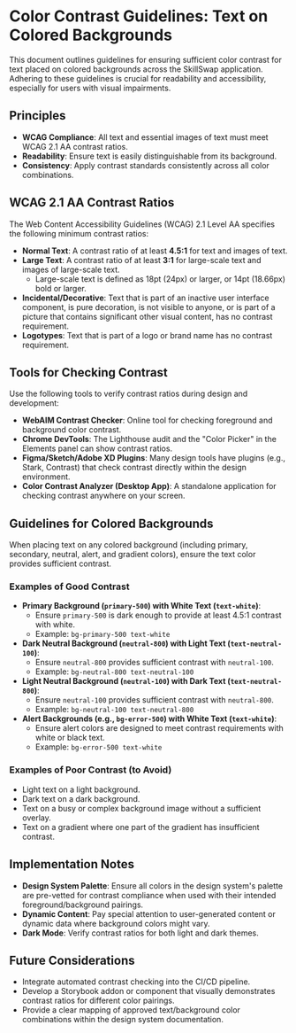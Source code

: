 # Color Contrast Guidelines: Text on Colored Backgrounds

This document outlines guidelines for ensuring sufficient color contrast for text placed on colored backgrounds across the SkillSwap application. Adhering to these guidelines is crucial for readability and accessibility, especially for users with visual impairments.

## Principles

-   **WCAG Compliance**: All text and essential images of text must meet WCAG 2.1 AA contrast ratios.
-   **Readability**: Ensure text is easily distinguishable from its background.
-   **Consistency**: Apply contrast standards consistently across all color combinations.

## WCAG 2.1 AA Contrast Ratios

The Web Content Accessibility Guidelines (WCAG) 2.1 Level AA specifies the following minimum contrast ratios:

*   **Normal Text**: A contrast ratio of at least **4.5:1** for text and images of text.
*   **Large Text**: A contrast ratio of at least **3:1** for large-scale text and images of large-scale text.
    *   Large-scale text is defined as 18pt (24px) or larger, or 14pt (18.66px) bold or larger.
*   **Incidental/Decorative**: Text that is part of an inactive user interface component, is pure decoration, is not visible to anyone, or is part of a picture that contains significant other visual content, has no contrast requirement.
*   **Logotypes**: Text that is part of a logo or brand name has no contrast requirement.

## Tools for Checking Contrast

Use the following tools to verify contrast ratios during design and development:

*   **WebAIM Contrast Checker**: Online tool for checking foreground and background color contrast.
*   **Chrome DevTools**: The Lighthouse audit and the "Color Picker" in the Elements panel can show contrast ratios.
*   **Figma/Sketch/Adobe XD Plugins**: Many design tools have plugins (e.g., Stark, Contrast) that check contrast directly within the design environment.
*   **Color Contrast Analyzer (Desktop App)**: A standalone application for checking contrast anywhere on your screen.

## Guidelines for Colored Backgrounds

When placing text on any colored background (including primary, secondary, neutral, alert, and gradient colors), ensure the text color provides sufficient contrast.

### Examples of Good Contrast

*   **Primary Background (`primary-500`) with White Text (`text-white`)**:
    *   Ensure `primary-500` is dark enough to provide at least 4.5:1 contrast with white.
    *   Example: `bg-primary-500 text-white`
*   **Dark Neutral Background (`neutral-800`) with Light Text (`text-neutral-100`)**:
    *   Ensure `neutral-800` provides sufficient contrast with `neutral-100`.
    *   Example: `bg-neutral-800 text-neutral-100`
*   **Light Neutral Background (`neutral-100`) with Dark Text (`text-neutral-800`)**:
    *   Ensure `neutral-100` provides sufficient contrast with `neutral-800`.
    *   Example: `bg-neutral-100 text-neutral-800`
*   **Alert Backgrounds (e.g., `bg-error-500`) with White Text (`text-white`)**:
    *   Ensure alert colors are designed to meet contrast requirements with white or black text.
    *   Example: `bg-error-500 text-white`

### Examples of Poor Contrast (to Avoid)

*   Light text on a light background.
*   Dark text on a dark background.
*   Text on a busy or complex background image without a sufficient overlay.
*   Text on a gradient where one part of the gradient has insufficient contrast.

## Implementation Notes

-   **Design System Palette**: Ensure all colors in the design system's palette are pre-vetted for contrast compliance when used with their intended foreground/background pairings.
-   **Dynamic Content**: Pay special attention to user-generated content or dynamic data where background colors might vary.
-   **Dark Mode**: Verify contrast ratios for both light and dark themes.

## Future Considerations

-   Integrate automated contrast checking into the CI/CD pipeline.
-   Develop a Storybook addon or component that visually demonstrates contrast ratios for different color pairings.
-   Provide a clear mapping of approved text/background color combinations within the design system documentation.
